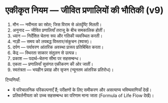 # एकीकृत नियम — जीवित प्रणालियों की भौतिकी (v9)

1. मौन — नवीनता का स्रोत; जिस विराम से अंतर्दृष्टि मिलती।
2. अनुनाद — जीवित प्रणालियाँ तराजू के बीच समकालिक होतीं।
3. ध्यान — निर्देशित चेतना रूप और गतिकी व्यवस्थित करती।
4. नाड़ी — समय को लयबद्ध विस्तार/संकुचन (श्वास)।
5. दर्पण — पर्यावरण आंतरिक अवस्था प्रारूप प्रतिबिंबित करता।
6. केंद्र — स्थिरता साकार संतुलन से उत्पन्न।
7. प्रकाश — पदार्थ–चेतना सीमा पर सहसम्बन्ध।
8. एकता — प्रणालियाँ सुसंगत एकीकरण की ओर जातीं।
9. स्वतंत्रता — भयहीन प्रवाह और सृजन (न्यूनतम आंतरिक प्रतिरोध)।

टिप्पणियाँ:
- ये परिचालनिक परिकल्पनाएँ हैं; परीक्षणों के लिए समीकरण और असत्याप्य भविष्यवाणियाँ देखें।
- प्रतिवर्तनीयता को उच्च सहसम्बन्ध का परिणाम माना जाता (Formula of Life Flow देखें)।
